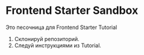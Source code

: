 # Frontend Starter Sandbox

Это песочница для Frontend Starter Tutorial

1. Склонируй репозиторий.
2. Следуй инструкциями из Tutorial.
